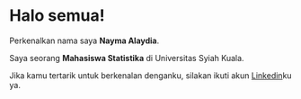 # Halo semua! 

Perkenalkan nama saya **Nayma Alaydia**.<br>

Saya seorang **Mahasiswa Statistika** di Universitas Syiah Kuala.<br>

Jika kamu tertarik untuk berkenalan denganku, silakan ikuti akun [Linkedin](www.linkedin.com/in/nayma-alaydia-402283343)ku ya.

